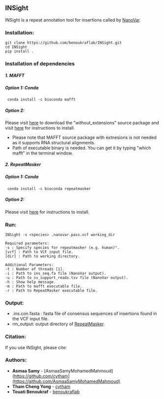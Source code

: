 ## INSight 
INSight is a repeat annotation tool for insertions called by [NanoVar](https://github.com/benoukraflab/nanovar).

### Installation:
```
git clone https://github.com/benoukraflab/INSight.git
cd INSight 
pip install .
```
### Installation of dependencies
##### 1. _MAFFT_
##### Option 1: Conda 
```
 conda install -c bioconda mafft
 ```
##### Option 2: 
Please visit [here](https://mafft.cbrc.jp/alignment/software/source.html) to download the "without_extensions" source package 
and visit [here](https://mafft.cbrc.jp/alignment/software/installation_without_root.html) for instructions to install.
* Please note that MAFFT source package with extnesions is not needed as it supports RNA structural alignments. 
* Path of executable binary is needed. You can get it by typing "which mafft" in the terminal window. 
##### 2. _RepeatMasker_
##### Option 1: Conda 
```
 conda install -c bioconda repeatmasker
```
##### Option 2: 
Please visit [here](https://www.repeatmasker.org/RepeatMasker/) for instructions to install.

### Run:
```
INSight -s <species> .nanovar.pass.vcf working_dir

Required parameters:
-s : Specify species for repeatmasker (e.g. human)".
[vcf] : Path to VCF input file.
[dir] : Path to working directory.

Additional Parameters:
-t : Number of threads [1].
-i : Path to ins_seq.fa file (NanoVar output).
-u : Path to sv_support_reads.tsv file (NanoVar output).
-h : Show help message.
-m : Path to mafft executable file.
-r : Path to RepeatMasker executable file. 
```
### Output:
* .ins.con.fasta : fasta file of consensus sequences of insertions found in the VCF input file.
* rm_output: output directory of [RepeatMasker](https://www.repeatmasker.org/webrepeatmaskerhelp.html#reading).

### Citation:
If you use INSight, please cite:

### Authors:
* **Asmaa Samy** - [AsmaaSamyMohamedMahmoud](https://github.com/cytham](https://github.com/AsmaaSamyMohamedMahmoud)
* **Tham Cheng Yong** - [cytham](https://github.com/cytham)
* **Touati Benoukraf** - [benoukraflab](https://github.com/benoukraflab)
